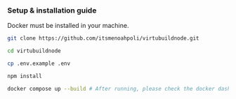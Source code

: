 <h3>Setup & installation guide</h3>
Docker must be installed in your machine.

```bash
git clone https://github.com/itsmenoahpoli/virtubuildnode.git

cd virtubuildnode

cp .env.example .env

npm install

docker compose up --build # After running, please check the docker dashboard

```
